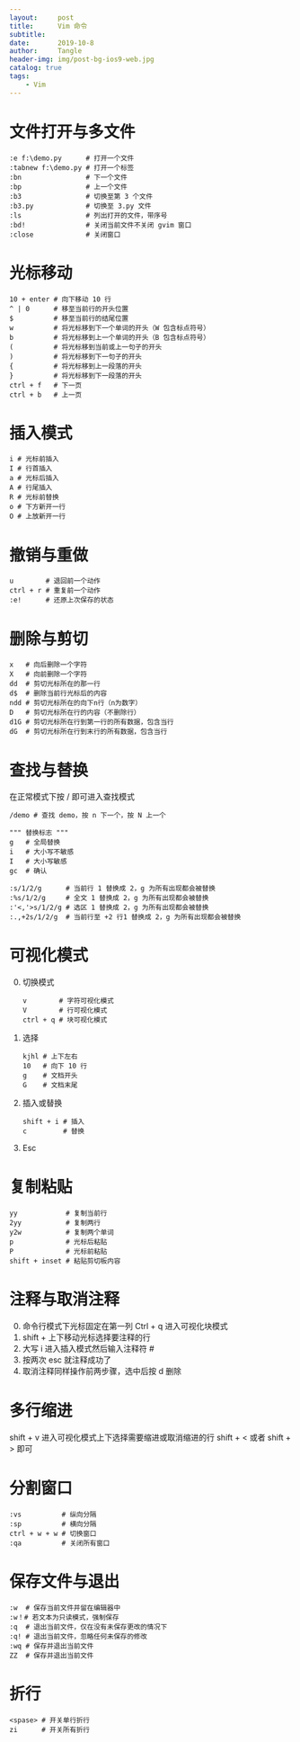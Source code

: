 ```yaml
---
layout:     post
title:      Vim 命令
subtitle:
date:       2019-10-8
author:     Tangle
header-img: img/post-bg-ios9-web.jpg
catalog: true
tags:
    - Vim
---
```


# 文件打开与多文件

```
:e f:\demo.py      # 打开一个文件
:tabnew f:\demo.py # 打开一个标签
:bn                # 下一个文件
:bp                # 上一个文件
:b3                # 切换至第 3 个文件
:b3.py             # 切换至 3.py 文件
:ls                # 列出打开的文件，带序号
:bd!               # 关闭当前文件不关闭 gvim 窗口
:close             # 关闭窗口
```

# 光标移动

```
10 + enter # 向下移动 10 行
^ | 0      # 移至当前行的开头位置
$          # 移至当前行的结尾位置
w          # 将光标移到下一个单词的开头（W 包含标点符号）
b          # 将光标移到上一个单词的开头（B 包含标点符号）
(          # 将光标移到当前或上一句子的开头
)          # 将光标移到下一句子的开头
{          # 将光标移到上一段落的开头
}          # 将光标移到下一段落的开头
ctrl + f   # 下一页
ctrl + b   # 上一页
```

# 插入模式

```
i # 光标前插入
I # 行首插入
a # 光标后插入
A # 行尾插入
R # 光标前替换
o # 下方新开一行
O # 上放新开一行
```

# 撤销与重做

```
u        # 退回前一个动作
ctrl + r # 重复前一个动作
:e!      # 还原上次保存的状态
```

# 删除与剪切

```
x   # 向后删除一个字符
X   # 向前删除一个字符
dd  # 剪切光标所在的那一行
d$  # 删除当前行光标后的内容
ndd # 剪切光标所在的向下n行（n为数字）
D   # 剪切光标所在行的内容（不删除行）
d1G # 剪切光标所在行到第一行的所有数据，包含当行
dG  # 剪切光标所在行到末行的所有数据，包含当行
```

# 查找与替换

在正常模式下按  / 即可进入查找模式

```
/demo # 查找 demo，按 n 下一个，按 N 上一个
```

```
""" 替换标志 """
g   # 全局替换
i   # 大小写不敏感
I   # 大小写敏感
gc  # 确认
```

```
:s/1/2/g      # 当前行 1 替换成 2，g 为所有出现都会被替换
:%s/1/2/g     # 全文 1 替换成 2，g 为所有出现都会被替换
:'<,'>s/1/2/g # 选区 1 替换成 2，g 为所有出现都会被替换
:.,+2s/1/2/g  # 当前行至 +2 行1 替换成 2，g 为所有出现都会被替换
```

# 可视化模式

0. 切换模式
    ```
    v        # 字符可视化模式
    V        # 行可视化模式
    ctrl + q # 块可视化模式
    ```
0. 选择
    ```
    kjhl # 上下左右
    10   # 向下 10 行
    g    # 文档开头
    G    # 文档末尾
    ```
0. 插入或替换
    ```
    shift + i # 插入
    c         # 替换
    ```
0. Esc

# 复制粘贴

```
yy            # 复制当前行
2yy           # 复制两行
y2w           # 复制两个单词
p             # 光标后粘贴
P             # 光标前粘贴
shift + inset # 粘贴剪切板内容
```

# 注释与取消注释

0. 命令行模式下光标固定在第一列 Ctrl + q 进入可视化块模式
0. shift + 上下移动光标选择要注释的行
0. 大写 i 进入插入模式然后输入注释符 #
0. 按两次 esc 就注释成功了
0. 取消注释同样操作前两步骤，选中后按 d 删除

# 多行缩进

shift + v 进入可视化模式上下选择需要缩进或取消缩进的行 shift + < 或者 shift + > 即可

# 分割窗口

```
:vs          # 纵向分隔
:sp          # 横向分隔
ctrl + w + w # 切换窗口
:qa          # 关闭所有窗口
```

# 保存文件与退出

```
:w  # 保存当前文件并留在编辑器中
:w！# 若文本为只读模式，强制保存
:q  # 退出当前文件，仅在没有未保存更改的情况下
:q! # 退出当前文件，忽略任何未保存的修改
:wq # 保存并退出当前文件
ZZ  # 保存并退出当前文件
```

# 折行

```text
<spase> # 开关单行折行
zi      # 开关所有折行
```
